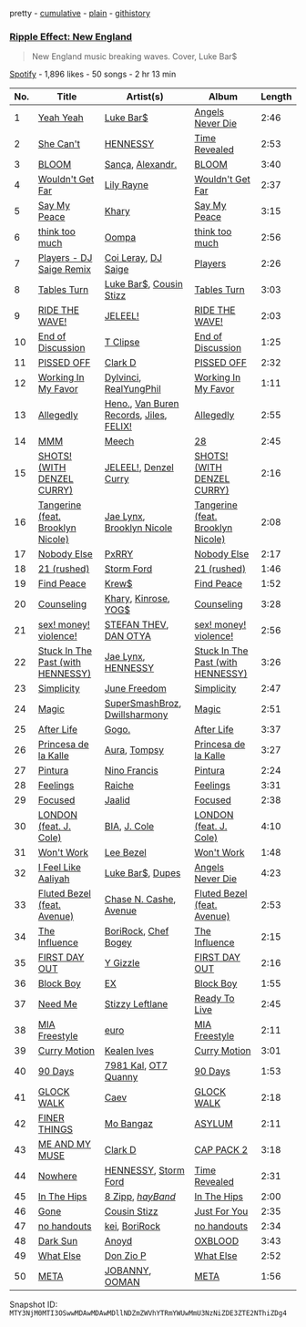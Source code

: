 pretty - [cumulative](/playlists/cumulative/37i9dQZF1DX37T6O68lz4o.md) - [plain](/playlists/plain/37i9dQZF1DX37T6O68lz4o) - [githistory](https://github.githistory.xyz/mackorone/spotify-playlist-archive/blob/main/playlists/plain/37i9dQZF1DX37T6O68lz4o)

### [Ripple Effect: New England](https://open.spotify.com/playlist/37i9dQZF1DX37T6O68lz4o)

> New England music breaking waves\. Cover, Luke Bar$

[Spotify](https://open.spotify.com/user/spotify) - 1,896 likes - 50 songs - 2 hr 13 min

| No. | Title | Artist(s) | Album | Length |
|---|---|---|---|---|
| 1 | [Yeah Yeah](https://open.spotify.com/track/4uVIFUbUO4ZjmoTV2yVoB1) | [Luke Bar$](https://open.spotify.com/artist/6CGyB4PAg5rEyzeGumZrjr) | [Angels Never Die](https://open.spotify.com/album/1CzzDKZVAsxqjKtpNGAwtN) | 2:46 |
| 2 | [She Can't](https://open.spotify.com/track/79MnkyodPbTCrjS1oOmNt7) | [HENNESSY](https://open.spotify.com/artist/0d3nLtBfguQFq20JzWSlIW) | [Time Revealed](https://open.spotify.com/album/1s3eyEhXxazd3sNV2Hgjv6) | 2:53 |
| 3 | [BLOOM](https://open.spotify.com/track/5xnVj7t6Nvc1J42fC5Fyef) | [Sança](https://open.spotify.com/artist/1DSFf0RnfYrtNr0eKndzzc), [Alexandr.](https://open.spotify.com/artist/7wFVW6p9SoSyeAtdLSPzp7) | [BLOOM](https://open.spotify.com/album/0mkbBsGw5eG8k1lBSadgRi) | 3:40 |
| 4 | [Wouldn't Get Far](https://open.spotify.com/track/2j3GupY7wtH9SWpOVdSMcd) | [Lily Rayne](https://open.spotify.com/artist/04DqcxM5TVBjxdGwGlxACa) | [Wouldn't Get Far](https://open.spotify.com/album/6ev0cYMZZs3N7GjsfvNW8S) | 2:37 |
| 5 | [Say My Peace](https://open.spotify.com/track/11fDFZrFvVKoht9u7v6drZ) | [Khary](https://open.spotify.com/artist/4489Zgs4RNq2ZtSh3UnOxZ) | [Say My Peace](https://open.spotify.com/album/2gQS83M28R41uN2kRz1X17) | 3:15 |
| 6 | [think too much](https://open.spotify.com/track/1J1RoFqxgRfLsEZjCd2SxM) | [Oompa](https://open.spotify.com/artist/0D6EgsOVm2DMuE2X36uDwU) | [think too much](https://open.spotify.com/album/0awp4O7GSidy92EhzLlnYh) | 2:56 |
| 7 | [Players \- DJ Saige Remix](https://open.spotify.com/track/2KJJQeibWq6HbY0GfPYE3x) | [Coi Leray](https://open.spotify.com/artist/6AMd49uBDJfhf30Ak2QR5s), [DJ Saige](https://open.spotify.com/artist/273pGYx0ijPUXWDeHtBB7j) | [Players](https://open.spotify.com/album/1qSJjGmMRzlCnEmayz2Q5w) | 2:26 |
| 8 | [Tables Turn](https://open.spotify.com/track/1jRA4kpssddqi0W6D6efva) | [Luke Bar$](https://open.spotify.com/artist/6CGyB4PAg5rEyzeGumZrjr), [Cousin Stizz](https://open.spotify.com/artist/0KpCz7V5XRkqKuM1JDf56O) | [Tables Turn](https://open.spotify.com/album/7KABJMQEJ3zu9R31eMDPBC) | 3:03 |
| 9 | [RIDE THE WAVE!](https://open.spotify.com/track/5W8s7MrKDEk1j9gtD0TeQm) | [JELEEL!](https://open.spotify.com/artist/1FX1BFU0DbHRYgKP83pA0d) | [RIDE THE WAVE!](https://open.spotify.com/album/1qROXmq8dciE3jPJgyKlke) | 2:03 |
| 10 | [End of Discussion](https://open.spotify.com/track/6uiXDPUMlKQjsUOZVVco8g) | [T Clipse](https://open.spotify.com/artist/2VUOGUpWy8Ckg92h8EjBIW) | [End of Discussion](https://open.spotify.com/album/4Ggdjb8Ube0rnfJyaJC3US) | 1:25 |
| 11 | [PISSED OFF](https://open.spotify.com/track/6ZivcaQAhE7jxwObzte6Uk) | [Clark D](https://open.spotify.com/artist/7DruDtmm0jIP34WP7PeuF4) | [PISSED OFF](https://open.spotify.com/album/5ktBAjPkD0FTvWoDMWV6kT) | 2:32 |
| 12 | [Working In My Favor](https://open.spotify.com/track/67Rjgdp4QOKASWBoWtSYov) | [Dylvinci](https://open.spotify.com/artist/28dzsbHhnbwJIB6cVmfvAS), [RealYungPhil](https://open.spotify.com/artist/4DnRQspXhzqgCMkJJmOS4T) | [Working In My Favor](https://open.spotify.com/album/4H94tKMIDgcG6RSuMqTi7F) | 1:11 |
| 13 | [Allegedly](https://open.spotify.com/track/28VyxEa0auuQGjtkgJMQlr) | [Heno.](https://open.spotify.com/artist/3mr6jeVpPIXBp8IMMb60aD), [Van Buren Records](https://open.spotify.com/artist/2T6EOVQ5lAQc64poyLnXmj), [Jiles](https://open.spotify.com/artist/7pnz0G9l89KK5iC6Beevcx), [FELIX!](https://open.spotify.com/artist/1DN9Pgv4fiAaRSSgiisj5G) | [Allegedly](https://open.spotify.com/album/70l8Voq04MxVKRuH3vrqzz) | 2:55 |
| 14 | [MMM](https://open.spotify.com/track/7CDkBYPgUXIArjTHbhWh5v) | [Meech](https://open.spotify.com/artist/6QAA99qGQqfOu3U8mlt32g) | [28](https://open.spotify.com/album/0IDJP7NDfpAjaVvFgK4y0d) | 2:45 |
| 15 | [SHOTS! \(WITH DENZEL CURRY\)](https://open.spotify.com/track/01Oeql41yunzKzHyIfBWmr) | [JELEEL!](https://open.spotify.com/artist/1FX1BFU0DbHRYgKP83pA0d), [Denzel Curry](https://open.spotify.com/artist/6fxyWrfmjcbj5d12gXeiNV) | [SHOTS! \(WITH DENZEL CURRY\)](https://open.spotify.com/album/6MjsNxUERlhYyccLTaMtfS) | 2:16 |
| 16 | [Tangerine \(feat\. Brooklyn Nicole\)](https://open.spotify.com/track/3Gwzt4riQagh0mKz1j5ERq) | [Jae Lynx](https://open.spotify.com/artist/03lamRtaO7ZuCSn2qFfmMN), [Brooklyn Nicole](https://open.spotify.com/artist/5bCJ4KeIRQV6M4QrcOvpKW) | [Tangerine \(feat\. Brooklyn Nicole\)](https://open.spotify.com/album/2usXtxQxFrhDWkX7L3OLMa) | 2:08 |
| 17 | [Nobody Else](https://open.spotify.com/track/42GQNRreA17dEBYxevJtpJ) | [PxRRY](https://open.spotify.com/artist/0PsWfG0oEt3Oz7Vlur7pkE) | [Nobody Else](https://open.spotify.com/album/1TS9pgjqXFmnk5qruolOUi) | 2:17 |
| 18 | [21 \(rushed\)](https://open.spotify.com/track/4eYCtzuYSoe70Wu9u4lsNc) | [Storm Ford](https://open.spotify.com/artist/0On2yf7ZQXFJJ4CbZoYty2) | [21 \(rushed\)](https://open.spotify.com/album/4zeD7Bmtq6sCiAhyiYOkop) | 1:46 |
| 19 | [Find Peace](https://open.spotify.com/track/200WboHOBS14RFJIV0xQ89) | [Krew$](https://open.spotify.com/artist/2Q2bnfCHdRZfz6jktiJODz) | [Find Peace](https://open.spotify.com/album/2z7NgbXAthMAeBxVhhDfkb) | 1:52 |
| 20 | [Counseling](https://open.spotify.com/track/5BwGvMLx9eTDR9XFNZ9tiQ) | [Khary](https://open.spotify.com/artist/4489Zgs4RNq2ZtSh3UnOxZ), [Kinrose](https://open.spotify.com/artist/6SUbi1ZVEswHqRUWsxmq2m), [YOG$](https://open.spotify.com/artist/22PiLADkpKIOBgYDt10UXI) | [Counseling](https://open.spotify.com/album/1CrZOtcNEuPhLcLUi4HMWS) | 3:28 |
| 21 | [sex! money! violence!](https://open.spotify.com/track/7JwV5GYsVIRW5wrJw3lvAI) | [STEFAN THEV](https://open.spotify.com/artist/3kggahr7S6paKpAN6EMKVM), [DAN OTYA](https://open.spotify.com/artist/4mFWbLSOiaF35VEop1bMG8) | [sex! money! violence!](https://open.spotify.com/album/4fnDaPd2fiWOqaakEU2jhJ) | 2:56 |
| 22 | [Stuck In The Past \(with HENNESSY\)](https://open.spotify.com/track/3XfTIH7kTUFGT82HChugsO) | [Jae Lynx](https://open.spotify.com/artist/03lamRtaO7ZuCSn2qFfmMN), [HENNESSY](https://open.spotify.com/artist/0d3nLtBfguQFq20JzWSlIW) | [Stuck In The Past \(with HENNESSY\)](https://open.spotify.com/album/4eO9KVW2NxZzcpY7gd9Ypd) | 3:26 |
| 23 | [Simplicity](https://open.spotify.com/track/3dh3wF8WAbIEdXTIpbisxk) | [June Freedom](https://open.spotify.com/artist/7dYb5EKtRnRaWM0GQ12cKC) | [Simplicity](https://open.spotify.com/album/1P44V2EWQyzp6PHaA2XNzO) | 2:47 |
| 24 | [Magic](https://open.spotify.com/track/1YWISuNcZgLHivxlvhPIs1) | [SuperSmashBroz](https://open.spotify.com/artist/4o05vkR7aQMnPRbAqVk13x), [Dwillsharmony](https://open.spotify.com/artist/2YwDVfjkQC1aBQ9E7B5URm) | [Magic](https://open.spotify.com/album/1quB7jeEnFPoLu7oizB0xX) | 2:51 |
| 25 | [After Life](https://open.spotify.com/track/36UCQkdr0UO7YtF3jRAUAv) | [Gogo.](https://open.spotify.com/artist/2ZjHsrsF4aC1SpaVf9ZEhp) | [After Life](https://open.spotify.com/album/2pmN9CUGtz2ws2xzB95ofU) | 3:37 |
| 26 | [Princesa de la Kalle](https://open.spotify.com/track/1DNjw76kM33AS8HQgHDyaE) | [Aura](https://open.spotify.com/artist/5bfbqVepB9jL5gBANS74iU), [Tompsy](https://open.spotify.com/artist/6QO0RCaZVcaWJQnw5REibO) | [Princesa de la Kalle](https://open.spotify.com/album/6tMPhg27HgqChp4PHnlRo9) | 3:27 |
| 27 | [Pintura](https://open.spotify.com/track/4wMk2apRrJeBfiaBAEAK84) | [Nino Francis](https://open.spotify.com/artist/3V6C0b6qW61rD8dNhBgKdr) | [Pintura](https://open.spotify.com/album/3Wg7JaVfTrwcHEFXkquqvP) | 2:24 |
| 28 | [Feelings](https://open.spotify.com/track/1IoUc7el8qPFVFOC5jSfl7) | [Raiche](https://open.spotify.com/artist/4yaRDENYr8yAAlEUf23DRI) | [Feelings](https://open.spotify.com/album/2I0VwAeClbtch0ErYJbsDL) | 3:31 |
| 29 | [Focused](https://open.spotify.com/track/0pNFccJI57vkf5HAMgABHe) | [Jaalid](https://open.spotify.com/artist/4QQoaNNSe8oYAxjCsB59fg) | [Focused](https://open.spotify.com/album/6CQ61LaJ7nsF75QzH3DgVj) | 2:38 |
| 30 | [LONDON \(feat\. J\. Cole\)](https://open.spotify.com/track/5vhrsx08dHh2QcVh1Rsiwt) | [BIA](https://open.spotify.com/artist/6veh5zbFpm31XsPdjBgPER), [J\. Cole](https://open.spotify.com/artist/6l3HvQ5sa6mXTsMTB19rO5) | [LONDON \(feat\. J\. Cole\)](https://open.spotify.com/album/5rIHQjM7xy35RYx9E3XaqS) | 4:10 |
| 31 | [Won't Work](https://open.spotify.com/track/4IBMVdxph7uAxwIZDiFHza) | [Lee Bezel](https://open.spotify.com/artist/73lsSnZSw4FUrXyCtlKS1G) | [Won't Work](https://open.spotify.com/album/1b7jokgImdvyDld7j1Ruzk) | 1:48 |
| 32 | [I Feel Like Aaliyah](https://open.spotify.com/track/4sY978TTq8u9P1BoKbFDjZ) | [Luke Bar$](https://open.spotify.com/artist/6CGyB4PAg5rEyzeGumZrjr), [Dupes](https://open.spotify.com/artist/2RiH41527l0B95HWgn1w9Q) | [Angels Never Die](https://open.spotify.com/album/1CzzDKZVAsxqjKtpNGAwtN) | 4:23 |
| 33 | [Fluted Bezel \(feat\. Avenue\)](https://open.spotify.com/track/1ytaL04DRs5sUnkhCyCWZH) | [Chase N\. Cashe](https://open.spotify.com/artist/6E2HWaoTqTZdHMWPbdsojr), [Avenue](https://open.spotify.com/artist/1zmCAD5TrrZxSJ9SJJ0PxE) | [Fluted Bezel \(feat\. Avenue\)](https://open.spotify.com/album/6lBDGveLf8ufxxLT6dWpcW) | 2:53 |
| 34 | [The Influence](https://open.spotify.com/track/4Ye971Dh5wBY3mmCC22mjm) | [BoriRock](https://open.spotify.com/artist/3KlJV8iotDsiPz2UGGHXeL), [Chef Bogey](https://open.spotify.com/artist/1CFjckqJgBYkqiOdMZBApF) | [The Influence](https://open.spotify.com/album/3ic9LgzMpIIz41UE7mN9RF) | 2:15 |
| 35 | [FIRST DAY OUT](https://open.spotify.com/track/2rCH6Q7FE7H3yZatfRX1Y0) | [Y Gizzle](https://open.spotify.com/artist/2NrmxpPJ1YPMkidYYckQVT) | [FIRST DAY OUT](https://open.spotify.com/album/1odi2UMIAaKrnMECwkYn09) | 2:16 |
| 36 | [Block Boy](https://open.spotify.com/track/3HygFOwtJmPuDPp53LyA9R) | [EX](https://open.spotify.com/artist/1kuxVqj06JMxr4m6SiZQzM) | [Block Boy](https://open.spotify.com/album/3XhgCa0JymF78MJWSl58iu) | 1:55 |
| 37 | [Need Me](https://open.spotify.com/track/4NmiPYqUTIDewcgp5d2avd) | [Stizzy Leftlane](https://open.spotify.com/artist/2dQwBBED5oUeKyHYU7R5VN) | [Ready To Live](https://open.spotify.com/album/00x8hakmBSeA3hvJZ2D5cx) | 2:45 |
| 38 | [MIA Freestyle](https://open.spotify.com/track/2DAWd9getY6cG4mpUOBdt4) | [euro](https://open.spotify.com/artist/3d9x5nPJE3VL3ngxkZ6aUC) | [MIA Freestyle](https://open.spotify.com/album/4kXVVOTcmOs7kHG9Z5Qow2) | 2:11 |
| 39 | [Curry Motion](https://open.spotify.com/track/19yMfcA2plhflpjs9sEUp8) | [Kealen Ives](https://open.spotify.com/artist/7cT3GDK4WNe5ObGzdUbGds) | [Curry Motion](https://open.spotify.com/album/5IFqvsErwiWdmAELuKIwRm) | 3:01 |
| 40 | [90 Days](https://open.spotify.com/track/68pFNYuC4dTfafNGypyGVZ) | [7981 Kal](https://open.spotify.com/artist/5EvNVMCFlrCfEk0VoWDNme), [OT7 Quanny](https://open.spotify.com/artist/4l1ovhN5c3t3b7G6KQcXHE) | [90 Days](https://open.spotify.com/album/0VmCsZHgshK3brx9tKATKv) | 1:53 |
| 41 | [GLOCK WALK](https://open.spotify.com/track/4bM2rImmM5cM34Ibzv11cS) | [Caev](https://open.spotify.com/artist/0mkMBdJb4grjol3blckHxe) | [GLOCK WALK](https://open.spotify.com/album/1rTWZoxdxijxmxbt39B1no) | 2:18 |
| 42 | [FINER THINGS](https://open.spotify.com/track/2ifGjIXn7elSfKdkyfiQCS) | [Mo Bangaz](https://open.spotify.com/artist/7lIiOcOBI059zW6PY5Ghqg) | [ASYLUM](https://open.spotify.com/album/3RDpCNLGM6NvAAa61zB3gS) | 2:11 |
| 43 | [ME AND MY MUSE](https://open.spotify.com/track/5A39A4kS505mQ8VSAAi6kn) | [Clark D](https://open.spotify.com/artist/7DruDtmm0jIP34WP7PeuF4) | [CAP PACK 2](https://open.spotify.com/album/1dD3bqHKXeipNtOZvcd2g0) | 3:18 |
| 44 | [Nowhere](https://open.spotify.com/track/0b0ZGaHZoPC5dcrsjnDu08) | [HENNESSY](https://open.spotify.com/artist/0d3nLtBfguQFq20JzWSlIW), [Storm Ford](https://open.spotify.com/artist/0On2yf7ZQXFJJ4CbZoYty2) | [Time Revealed](https://open.spotify.com/album/1s3eyEhXxazd3sNV2Hgjv6) | 2:31 |
| 45 | [In The Hips](https://open.spotify.com/track/0uIkVcZel5rJMvQz0qJDLv) | [8 Zipp](https://open.spotify.com/artist/77p4nWKhsjAqUXybLgycLZ), [$hayBand$](https://open.spotify.com/artist/7jxxXzCLgiFE57KCjWw4H2) | [In The Hips](https://open.spotify.com/album/09XetdTipuLTvTqMdn9rv3) | 2:00 |
| 46 | [Gone](https://open.spotify.com/track/37Deh2p4aLdEtQHXtm7AOE) | [Cousin Stizz](https://open.spotify.com/artist/0KpCz7V5XRkqKuM1JDf56O) | [Just For You](https://open.spotify.com/album/5gl8AaOhNL60AcYk2JLEE3) | 2:35 |
| 47 | [no handouts](https://open.spotify.com/track/5LCvqLTWzSibMtSqXuxQY4) | [kei](https://open.spotify.com/artist/4zCj68j0fYRCrgBaDqknoP), [BoriRock](https://open.spotify.com/artist/3KlJV8iotDsiPz2UGGHXeL) | [no handouts](https://open.spotify.com/album/6i24ljFSQenI2LyE1BuxoK) | 2:34 |
| 48 | [Dark Sun](https://open.spotify.com/track/6XzKrby7QrKlvCJpIL4gFp) | [Anoyd](https://open.spotify.com/artist/6zmyeByNsfskQHKnJT0F9L) | [OXBLOOD](https://open.spotify.com/album/4cH3MiF0iezXVLtixpcq4f) | 3:43 |
| 49 | [What Else](https://open.spotify.com/track/6qEgF5pb5JzVewRtTaVUKp) | [Don Zio P](https://open.spotify.com/artist/3RBmwSWiwn0mL9j8dXHKTV) | [What Else](https://open.spotify.com/album/7LjebUycGZ0B9GTUS08wEy) | 2:52 |
| 50 | [META](https://open.spotify.com/track/69pzcNpanhADxvrySSBRfG) | [JOBANNY](https://open.spotify.com/artist/4FLNvTxyvcl8ZWUfLFZec6), [OOMAN](https://open.spotify.com/artist/5WQtviAS1RwRjZIeaEzYVV) | [META](https://open.spotify.com/album/6ufR5T4toMvDta3OHDqPP8) | 1:56 |

Snapshot ID: `MTY3NjM0MTI3OSwwMDAwMDAwMDllNDZmZWVhYTRmYWUwMmU3NzNiZDE3ZTE2NThiZDg4`
